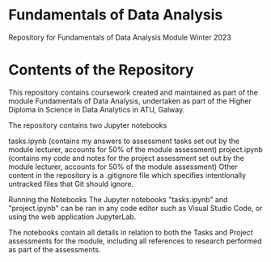 # Fundamentals of Data Analysis
Repository for Fundamentals of Data Analysis Module Winter 2023

# Contents of the Repository
This repository contains coursework created and maintained as part of the module Fundamentals of Data Analysis, undertaken as part of the Higher Diploma in Science in Data Analytics in ATU, Galway.

The repository contains two Jupyter notebooks


tasks.ipynb (contains my answers to assessment tasks set out by the module lecturer, accounts for 50% of the module assessment)
project.ipynb (contains my code and notes for the project assessment set out by the module lecturer, accounts for 50% of the module assessment)
Other content in the repository is a .gitignore file which specifies intentionally untracked files that Git should ignore.

Running the Notebooks
The Jupyter notebooks "tasks.ipynb" and "project.ipynb" can be ran in any code editor such as Visual Studio Code, or using the web application JupyterLab.

The notebooks contain all details in relation to both the Tasks and Project assessments for the module, including all references to research performed as part of the assessments.